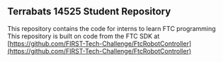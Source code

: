 ## Terrabats 14525 Student Repository

This repository contains the code for interns to learn FTC programming  
This repository is built on code from the FTC SDK at [https://github.com/FIRST-Tech-Challenge/FtcRobotController](https://github.com/FIRST-Tech-Challenge/FtcRobotController)

